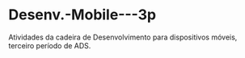 # Desenv.-Mobile---3p
Atividades da cadeira de Desenvolvimento para dispositivos móveis, terceiro período de ADS.
